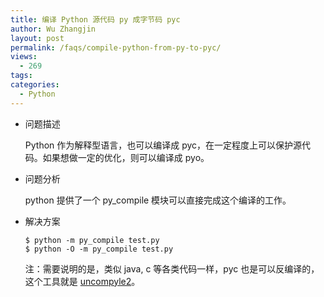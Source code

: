```yaml
---
title: 编译 Python 源代码 py 成字节码 pyc
author: Wu Zhangjin
layout: post
permalink: /faqs/compile-python-from-py-to-pyc/
views:
  - 269
tags:
categories:
  - Python
---
```


* 问题描述

  Python 作为解释型语言，也可以编译成 pyc，在一定程度上可以保护源代码。如果想做一定的优化，则可以编译成 pyo。

* 问题分析

  python 提供了一个 py_compile 模块可以直接完成这个编译的工作。

* 解决方案

      $ python -m py_compile test.py
      $ python -O -m py_compile test.py

  注：需要说明的是，类似 java, c 等各类代码一样，pyc 也是可以反编译的，这个工具就是 [uncompyle2][1]。

 [1]: https://github.com/wibiti/uncompyle2
